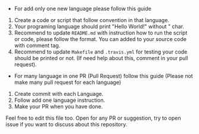 * For add only one new language please follow this guide

1. Create a code or script that follow convention in that language.
2. Your programing language should print "Hello World!" without " char.
3. Recommend to update `README.md` with instruction how to run the script or code, please follow the format. You can added to your source code with comment tag.
4. Recommend to update `Makefile` and `.travis.yml` for testing your code should be printed or not. (If need help about this, comment in your pull request).


* For many language in one PR (Pull Request) follow this guide (Please not make many pull request for each language)

1. Create commit with each Language.
2. Follow add one language instruction.
3. Make your PR when you have done.

Feel free to edit this file too. Open for any PR or suggestion, try to open issue if you want to discuss about this repository.

